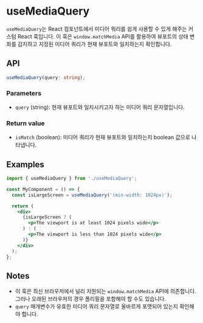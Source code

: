 # useMediaQuery

`useMediaQuery`는 React 컴포넌트에서 미디어 뭐리를 쉽게 사용할 수 있게 해주는 커스텀 React 훅입니다.
이 훅은 `window.matchMedia` API를 활용하여 뷰포트의 상태 변화를 감지하고 지정된 미디어 쿼리가 현재 뷰포트와 일치하는지 확인합니다.

## API

```ts
useMediaQuery(query: string);
```

### Parameters

- `query` (string): 현재 뷰포트와 일치시키고자 하는 미디어 쿼리 문자열입니다.

### Return value

- `isMatch` (boolean): 미디어 쿼리가 현재 뷰포트와 일치하는지 boolean 값으로 나타냅니다.

## Examples

```jsx
import { useMediaQuery } from './useMediaQuery';

const MyComponent = () => {
  const isLargeScreen = useMediaQuery('(min-width: 1024px)');

  return (
    <div>
      {isLargeScreen ? (
        <p>The viewport is at least 1024 pixels wide</p>
      ) : (
        <p>The viewport is less than 1024 pixels wide</p>
      )}
    </div>
  );
};
```

## Notes

- 이 훅은 최신 브라우저에서 널리 지원되는 `window.matchMedia` API에 의존합니다. 그러나 오래된 브라우저의 경우 폴리필을 포함해야 할 수도 있습니다.
- `query` 매개변수가 유효한 미디어 쿼리 문자열로 올바르게 포맷되어 있는지 확인해야 합니다.

